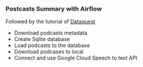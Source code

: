 ### Postcasts Summary with Airflow
Followed by the tutorial of [Dataquest](https://www.youtube.com/watch?v=s-r2gEr7YW4&t=1s) 
- Download podcasts metadata
- Create Sqlite database
- Load podcasts to the database
- Download podcases to local
- Connect and use Google Cloud Speech to text API
